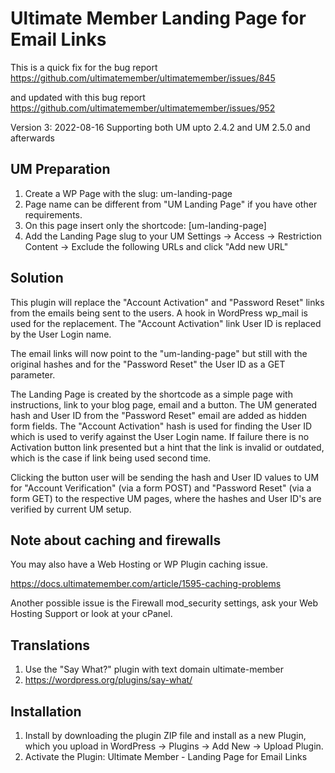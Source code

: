 # Ultimate Member Landing Page for Email Links
This is a quick fix for the bug report https://github.com/ultimatemember/ultimatemember/issues/845

and updated with this bug report https://github.com/ultimatemember/ultimatemember/issues/952

Version 3: 2022-08-16 Supporting both UM upto 2.4.2 and UM 2.5.0 and afterwards

## UM Preparation
1. Create a WP Page with the slug: um-landing-page
2. Page name can be different from "UM Landing Page" if you have other requirements.
3. On this page insert only the shortcode: [um-landing-page]
4. Add the Landing Page slug to your UM Settings -> Access -> Restriction Content -> Exclude the following URLs  and click "Add new URL"

## Solution
This plugin will replace the "Account Activation" and "Password Reset" links from the emails being sent to the users. A hook in WordPress wp_mail is used for the replacement. The "Account Activation" link User ID is replaced by the User Login name.

The email links will now point to the "um-landing-page" but still with the original hashes and for the "Password Reset" the User ID as a GET parameter.

The Landing Page is created by the shortcode as a simple page with instructions, link to your blog page, email and a button. The UM generated hash and User ID from the "Password Reset" email are added as hidden form fields. The "Account Activation" hash is used for finding the User ID which is used to verify against the User Login name. If failure there is no Activation button link presented but a hint that the link is invalid or outdated, which is the case if link being used second time.

Clicking the button user will be sending the hash and User ID values to UM for "Account Verification" (via a form POST) and "Password Reset" (via a form GET) to the respective UM pages, where the hashes and User ID's are verified by current UM setup.

## Note about caching and firewalls
You may also have a Web Hosting or WP Plugin caching issue.

https://docs.ultimatemember.com/article/1595-caching-problems

Another possible issue is the Firewall mod_security settings, ask your Web Hosting Support or look at your cPanel.

## Translations
1. Use the "Say What?" plugin with text domain ultimate-member
2. https://wordpress.org/plugins/say-what/

## Installation
1. Install by downloading the plugin ZIP file and install as a new Plugin, which you upload in WordPress -> Plugins -> Add New -> Upload Plugin.
2. Activate the Plugin: Ultimate Member - Landing Page for Email Links

